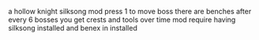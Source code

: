 a hollow knight silksong mod
press 1 to move boss
there are benches after every 6 bosses
you get crests and tools over time
mod require having silksong installed and benex in installed

